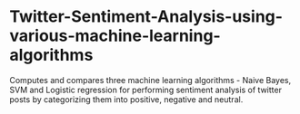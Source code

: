 # Twitter-Sentiment-Analysis-using-various-machine-learning-algorithms

Computes and compares three machine learning algorithms - Naive Bayes, SVM and Logistic regression for performing sentiment analysis of twitter posts by categorizing them into positive, negative and neutral.
